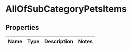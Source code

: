 # AllOfSubCategoryPetsItems

## Properties
Name | Type | Description | Notes
------------ | ------------- | ------------- | -------------
